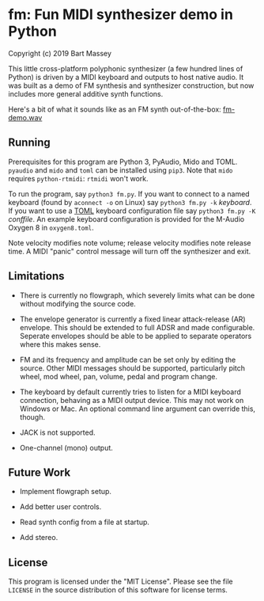 # fm: Fun MIDI synthesizer demo in Python
Copyright (c) 2019 Bart Massey

This little cross-platform polyphonic synthesizer (a few
hundred lines of Python) is driven by a MIDI keyboard and
outputs to host native audio. It was built as a demo of FM
synthesis and synthesizer construction, but now includes
more general additive synth functions.

Here's a bit of what it sounds like as an FM synth
out-of-the-box:
[fm-demo.wav](https://raw.githubusercontent.com/pdx-cs-sound/fm/master/fm-demo.wav)

## Running

Prerequisites for this program are Python 3, PyAudio, Mido
and TOML. `pyaudio` and `mido` and `toml` can be installed
using `pip3`. Note that `mido` requires `python-rtmidi`:
`rtmidi` won't work.

To run the program, say `python3 fm.py`. If you want to
connect to a named keyboard (found by `aconnect -o` on
Linux) say `python3 fm.py -k` _keyboard_. If you want to use
a [TOML](https://en.wikipedia.org/wiki/TOML) keyboard
configuration file say `python3 fm.py -K` _conffile_. An
example keyboard configuration is provided for the M-Audio
Oxygen 8 in `oxygen8.toml`.

Note velocity modifies note volume; release velocity
modifies note release time. A MIDI "panic" control message
will turn off the synthesizer and exit.

## Limitations

* There is currently no flowgraph, which severely limits
  what can be done without modifying the source code.

* The envelope generator is currently a fixed linear
  attack-release (AR) envelope. This should be extended to
  full ADSR and made configurable. Seperate envelopes should
  be able to be applied to separate operators where this
  makes sense.

* FM and its frequency and amplitude can be set only by
  editing the source. Other MIDI messages should be
  supported, particularly pitch wheel, mod wheel, pan,
  volume, pedal and program change.

* The keyboard by default currently tries to listen for a
  MIDI keyboard connection, behaving as a MIDI output
  device. This may not work on Windows or Mac. An optional
  command line argument can override this, though.

* JACK is not supported.

* One-channel (mono) output.

## Future Work

* Implement flowgraph setup.

* Add better user controls.

* Read synth config from a file at startup.

* Add stereo.

## License

This program is licensed under the "MIT License".  Please
see the file `LICENSE` in the source distribution of this
software for license terms.
